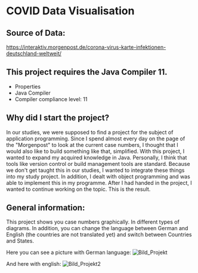 # COVID Data Visualisation

## Source of Data:
https://interaktiv.morgenpost.de/corona-virus-karte-infektionen-deutschland-weltweit/

## This project requires the Java Compiler 11.
* Properties 
* Java Compiler 
* Compiler compliance level: 11

## Why did I start the project?
In our studies, we were supposed to find a project for the subject of application programming. Since I spend almost every day on the page of the "Morgenpost" to look at the current case numbers, I thought that I would also like to build something like that, simplified. With this project, I wanted to expand my acquired knowledge in Java. Personally, I think that tools like version control or build management tools are standard. Because we don't get taught this in our studies, I wanted to integrate these things into my study project. In addition, I dealt with object programming and was able to implement this in my programme. After I had handed in the project, I wanted to continue working on the topic. This is the result.

## General information:
This project shows you case numbers graphically. In different types of diagrams. In addition, you can change the language between German and English (the countries are not translated yet) and switch between Countries and States.

Here you can see a picture with German language:
![Bild_Projekt](https://user-images.githubusercontent.com/72971697/113402753-d5283100-93a5-11eb-8768-dce8b0bdb141.png)

And here with english:
![Bild_Projekt2](https://user-images.githubusercontent.com/72971697/113402899-16204580-93a6-11eb-9737-b300b84e58b0.png)
